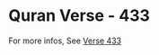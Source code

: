 # Quran Verse - 433 

For more infos, See [Verse 433](https://www.quranbookk.com/quran/search?q=433)